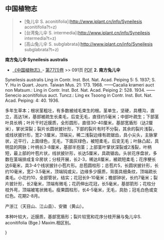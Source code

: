 
## 中国植物志

> * [兔儿伞  S.  aconitifolia](http://www.iplant.cn/info/Syneilesis aconitifolia?t=z)
> * [台湾兔儿伞  S.  intermedia](http://www.iplant.cn/info/Syneilesis intermedia?t=z)
> * [高山兔儿伞  S.  subglabrata](http://www.iplant.cn/info/Syneilesis subglabrata?t=z)


**南方兔儿伞 Syneilesis australis**

* [《中国植物志》](http://www.iplant.cn/frps)- [第77(1)卷](http://www.iplant.cn/frps/vol/77(1)) >> 091页 [PDF](http://www.iplant.cn/frps/pdf/77(1)/091.PDF)
**2. 南方兔儿伞**

Syneilesis australis Ling in Contr. Inst. Bot. Nat. Acad. Peiping 5: 5. 1937; S. Y. Hu in Quart. Journ. Taiwan Mus. 21: 173. 1968. ——Cacalia krameri auct non Matsum.: Ling in Contr. Inst. Bot. Nat. Acad. Peiping 2: 528. 1934. ——Senecio aconitifolius auct. Tuncz.: Ling ex Tsoong in Contr. Inst. Bot. Nat. Acad. Peiping: 4: 40. 1936.

多年生草本；根状茎粗壮，有多数被绒毛束生的根。茎单生，坚硬，具槽沟，直立，高达1米，基部被疏生长柔毛，后变无毛，直径约5毫米；中部叶疏生；下部茎叶具长柄；叶片干时近膜质，全形圆形，直径30-40厘米，基部宽盾形（达2厘米），掌状深裂；裂片长圆状披针形，下部的裂片有时不分裂，其余的裂片浅裂，或线状披针形，宽2-3厘米，顶端尖，稀二浅裂边缘有疏锯齿，具小尖头，主脉掌状，近平行，上面绿色，无毛，下面灰绿色，被短柔毛，后变无毛；叶脉凸起，具明显的网脉；叶柄长3-8厘米，基部半抱茎；上部茎叶掌状深裂或2浅裂，叶柄短，最上部的叶苞片状，线状披针形，长达5厘米，具疏锯齿。头状花序盘状，多数在茎端排成复伞房状；分枝开展，长2-3，稀达8厘米，被疏短柔毛；花序梗长达6毫米，具3-4个线状披针小苞片形。总苞圆柱形；总苞片5，长圆状披针形，长约10毫米，宽2-3.5毫米，顶端钝或尖，边缘多少膜质，背面具细条纹，顶端疏长柔毛。小花约10，全部管状，结实；花冠长9-10毫米；檐部钟状，长约7毫米；裂片披针形，长2毫米，顶端有微毛；花药伸出花冠，长5毫米，基部箭形；花柱分枝外弯，顶端被笔状微毛。瘦果圆柱形，长4-5毫米，无毛，具肋；冠毛白色或变红色。花期2-8月。

产浙江（天目山、江山县）、安徽（黄山）。

本种叶较大，近膜质，基部宽盾形；裂片较宽和花序分枝开展与兔儿伞S. aconitifolia (Bge.) Maxim.相区别。



}